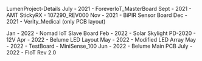 LumenProject-Details
July - 2021 - ForeverIoT_MasterBoard
Sept - 2021 - AMT StickyRX - 107290_REV000
Nov  - 2021 - BiPIR Sensor Board
Dec  - 2021 - Verity_Medical (only PCB layout)

Jan  - 2022 - Nomad IoT Slave Board
Feb  - 2022 - Solar Skylight PD-2020 - 12V
Apr  - 2022 - Belume LED Layout
May  - 2022 - Modified LED Array
May  - 2022 - TestBoard - MiniSense_100
Jun  - 2022 - Belume Main PCB
July - 2022 - FIoT Rev 2.0
